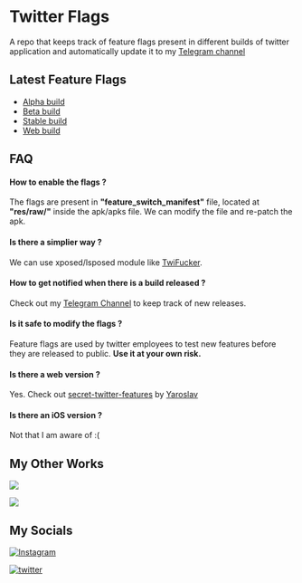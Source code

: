 
# Twitter Flags

A repo that keeps track of feature flags present in different builds of twitter application and automatically update it to my [Telegram channel](https://telegram.me/twitter_app_flags)


## Latest Feature Flags

- [Alpha build](https://github.com/Swakshan/Twitter-Android-Flags/blob/main/flags_alpha.json)
- [Beta build](https://github.com/Swakshan/Twitter-Android-Flags/blob/main/flags_beta.json)
- [Stable build](https://github.com/Swakshan/Twitter-Android-Flags/blob/main/flags_stable.json)
- [Web build](https://github.com/Swakshan/Twitter-Android-Flags/blob/main/flags_web.json)


## FAQ

#### How to enable the flags ?

The flags are present in **"feature_switch_manifest"** file, located at **"res/raw/"** inside the apk/apks file. We can modify the file and re-patch the apk.

#### Is there a simplier way ?

We can use xposed/lsposed module like [TwiFucker](https://github.com/Dr-TSNG/TwiFucker).

#### How to get notified when there is a build released ?

Check out my [Telegram Channel](https://telegram.me/twitter_app_flags) to keep track of new releases.

#### Is it safe to modify the flags ?

Feature flags are used by twitter employees to test new features before they are released to public. **Use it at your own risk.**

#### Is there a web version ?

Yes. Check out [secret-twitter-features](https://github.com/yaroslav-n/secret-twitter-features) by [Yaroslav](https://twitter.com/512x512/)

#### Is there an iOS version ?

Not that I am aware of :(

## My Other Works

[![](https://img.shields.io/badge/Telegram-Instagram%20Update%20Tracker-111?label=&logo=telegram&logoWidth=30)](https://telegram.me/instabuilds)

[![](https://img.shields.io/badge/Telegram-WhatsApp%20Update%20Tracker-111?label=&logo=telegram&logoWidth=30)](https://telegram.me/whatsappbuilds)


## My Socials

[![Instagram](https://img.shields.io/badge/Instagram-%23E4405F.svg?style=for-the-badge&logo=Instagram&logoColor=white)](https://instagram.com/therealswak/)

[![twitter](https://img.shields.io/badge/twitter-1DA1F2?style=for-the-badge&logo=twitter&logoColor=white)](https://twitter.com/swak_12)

